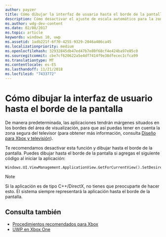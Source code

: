 ```yaml
---
author: payzer
title: Cómo dibujar la interfaz de usuario hasta el borde de la pantalla
description: Cómo desactivar el ajuste de escala automático para la zona segura del título.
ms.author: wdg-dev-content
ms.date: 02/08/2017
ms.topic: article
keywords: windows 10, uwp
ms.assetid: 1adb221f-6f70-4255-9329-2046a486ca45
ms.localizationpriority: medium
ms.openlocfilehash: 32932845db47ed47b7e80f68cf4e424ba97e85c0
ms.sourcegitcommit: cbe7cf620622a5e4df7414f9e38dfecec1cfca99
ms.translationtype: MT
ms.contentlocale: es-ES
ms.lasthandoff: 11/21/2018
ms.locfileid: "7433772"
---
```

# <a name="how-to-draw-ui-to-the-edge-of-the-screen"></a>Cómo dibujar la interfaz de usuario hasta el borde de la pantalla   
De manera predeterminada, las aplicaciones tendrán márgenes situados en los bordes del área de visualización, para que así puedas tener en cuenta la zona segura del televisor (para obtener más información, consulta [Diseño para Xbox y televisión](../design/devices/designing-for-tv.md#tv-safe-area)). 

Te recomendamos desactivar esta función y dibujar hasta el borde de la pantalla. Puedes dibujar hasta el borde de la pantalla si agregas el siguiente código al iniciar la aplicación:
   
```
Windows.UI.ViewManagement.ApplicationView.GetForCurrentView().SetDesiredBoundsMode(Windows.UI.ViewManagement.ApplicationViewBoundsMode.UseCoreWindow);
```
   
> [!NOTE]
> Si la aplicación es de tipo C++/DirectX, no tienes que preocuparte de hacer esto. El sistema siempre representará la aplicación hasta el borde de la pantalla.

## <a name="see-also"></a>Consulta también
- [Procedimientos recomendados para Xbox](tailoring-for-xbox.md)
- [UWP en Xbox One](index.md)
